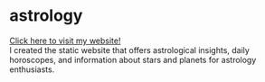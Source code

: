 # astrology

<a href="https://vaishnavigavhane.github.io/astrology/">Click here to visit my website!</a><br>
I created the static website that offers astrological insights, daily horoscopes, and information about stars and planets for astrology enthusiasts.

